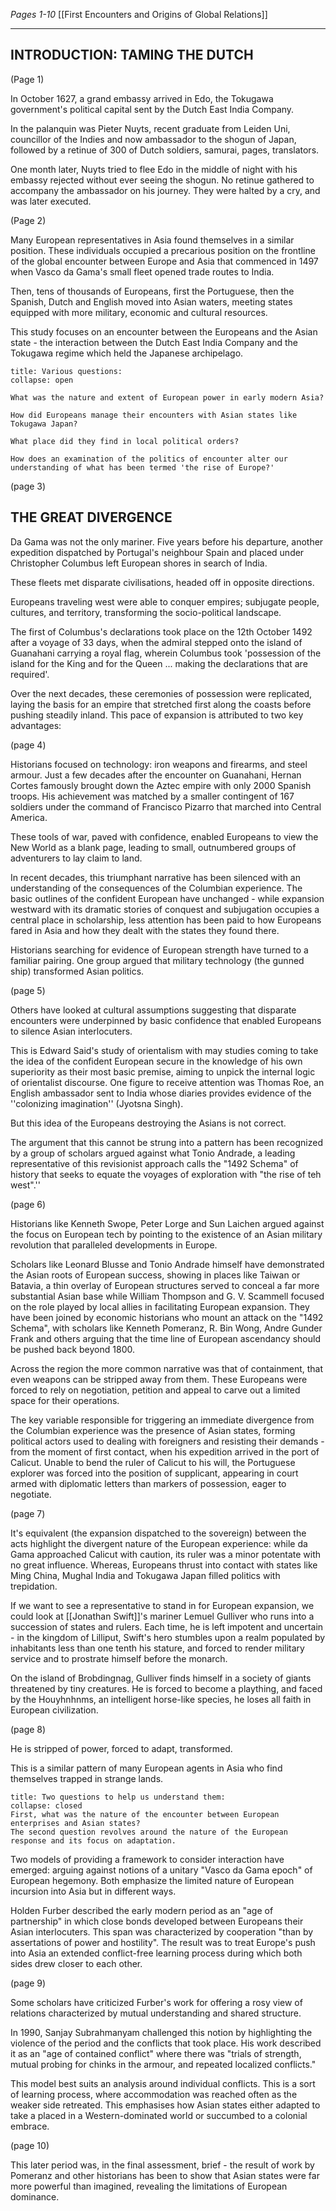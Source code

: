 *Pages 1-10*
[[First Encounters and Origins of Global Relations]]

---
## INTRODUCTION: TAMING THE DUTCH

(Page 1)

In October 1627, a grand embassy arrived in Edo, the Tokugawa government's political capital sent by the Dutch East India Company.

In the palanquin was Pieter Nuyts, recent graduate from Leiden Uni, councillor of the Indies and now ambassador to the shogun of Japan, followed by a retinue of 300 of Dutch soldiers, samurai, pages, translators.

One month later, Nuyts tried to flee Edo in the middle of night with his embassy rejected without ever seeing the shogun. No retinue gathered to accompany the ambassador on his journey. They were halted by a cry, and was later executed.

(Page 2)

Many European representatives in Asia found themselves in a similar position. These individuals occupied a precarious position on the frontline of the global encounter between Europe and Asia that commenced in 1497 when Vasco da Gama's small fleet opened trade routes to India.

Then, tens of thousands of Europeans, first the Portuguese, then the Spanish, Dutch and English moved into Asian waters, meeting states equipped with more military, economic and cultural resources.

This study focuses on an encounter between the Europeans and the Asian state - the interaction between the Dutch East India Company and the Tokugawa regime which held the Japanese archipelago.

```ad-question
title: Various questions:
collapse: open

What was the nature and extent of European power in early modern Asia?

How did Europeans manage their encounters with Asian states like Tokugawa Japan?

What place did they find in local political orders?

How does an examination of the politics of encounter alter our understanding of what has been termed 'the rise of Europe?'
```


(page 3)

## THE GREAT DIVERGENCE

Da Gama was not the only mariner.
Five years before his departure, another expedition dispatched by Portugal's neighbour Spain and placed under Christopher Columbus left European shores in search of India.

These fleets met disparate civilisations, headed off in opposite directions.

Europeans traveling west were able to conquer empires; subjugate people, cultures, and territory, transforming the socio-political landscape.

The first of Columbus's declarations took place on the 12th October 1492 after a voyage of 33 days, when the admiral stepped onto the island of Guanahani carrying a royal flag, wherein Columbus took 'possession of the island for the King and for the Queen ... making the declarations that are required'.

Over the next decades, these ceremonies of possession were replicated, laying the basis for an empire that stretched first along the coasts before pushing steadily inland. This pace of expansion is attributed to two key advantages:

(page 4)

Historians focused on technology: iron weapons and firearms, and steel armour. Just a few decades after the encounter on Guanahani, Hernan Cortes famously brought down the Aztec empire with only 2000 Spanish troops. His achievement was matched by a smaller contingent of 167 soldiers under the command of Francisco Pizarro that marched into Central America.

These tools of war, paved with confidence, enabled Europeans to view the New World as a blank page, leading to small, outnumbered groups of adventurers to lay claim to land.

In recent decades, this triumphant narrative has been silenced with an understanding of the consequences of the Columbian experience. The basic outlines of the confident European have unchanged - while expansion westward with its dramatic stories of conquest and subjugation occupies a central place in scholarship, less attention has been paid to how Europeans fared in Asia and how they dealt with the states they found there.

Historians searching for evidence of European strength have turned to a familiar pairing. One group argued that military technology (the gunned ship) transformed Asian politics.

(page 5)

Others have looked at cultural assumptions suggesting that disparate encounters were underpinned by basic confidence that enabled Europeans to silence Asian interlocuters.

This is Edward Said's study of orientalism with may studies coming to take the idea of the confident European secure in the knowledge of his own superiority as their most basic premise, aiming to unpick the internal logic of  orientalist discourse. One figure to receive attention was Thomas Roe, an English ambassador sent to India whose diaries provides evidence of the ''colonizing imagination'' (Jyotsna Singh).

But this idea of the Europeans destroying the Asians is not correct.

The argument that this cannot be strung into a pattern has been recognized by a group of scholars argued against what Tonio Andrade, a leading representative of this revisionist approach calls the "1492 Schema" of history that seeks to equate the voyages of exploration with "the rise of teh west".''

(page 6)

Historians like Kenneth Swope, Peter Lorge and Sun Laichen argued against the focus on European tech by pointing to the existence of an Asian military revolution that paralleled developments in Europe.

Scholars like Leonard Blusse and Tonio Andrade himself have demonstrated the Asian roots of European success, showing in places like Taiwan or Batavia, a thin overlay of European structures served to conceal a far more substantial Asian base while William Thompson and G. V. Scammell focused on the role played by local allies in facilitating European expansion. They have been joined by economic historians who mount an attack on the "1492 Schema", with scholars like Kenneth Pomeranz, R. Bin Wong, Andre Gunder Frank and others arguing that the time line of European ascendancy should be pushed back beyond 1800.

Across the region the more common narrative was that of containment, that even weapons can be stripped away from them. These Europeans were forced to rely on negotiation, petition and appeal to carve out a limited space for their operations.

The key variable responsible for triggering an immediate divergence from the Columbian experience was the presence of Asian states, forming political actors used to dealing with foreigners and resisting their demands - from the moment of first contact, when his expedition arrived in the port of Calicut. Unable to bend the ruler of Calicut to his will, the Portuguese explorer was forced into the position of supplicant, appearing in court armed with diplomatic letters than markers of possession, eager to negotiate.

(page 7)

It's equivalent (the expansion dispatched to the sovereign) between the acts highlight the divergent nature of the European experience: while da Gama approached Calicut with caution, its ruler was a minor potentate with no great influence. Whereas, Europeans thrust into contact with states like Ming China, Mughal India and Tokugawa Japan filled politics with trepidation.

If we want to see a representative to stand in for European expansion, we could look at [[Jonathan Swift]]'s mariner Lemuel Gulliver who runs into a succession of states and rulers. Each time, he is left impotent and uncertain - in the kingdom of Lilliput, Swift's hero stumbles upon a realm populated by inhabitants less than one tenth his stature, and forced to render military service and to prostrate himself before the monarch.

On the island of Brobdingnag, Gulliver finds himself in a society of giants threatened by tiny creatures. He is forced to become a plaything, and faced by the Houyhnhnms, an intelligent horse-like species, he loses all faith in European civilization.

(page 8)

He is stripped of power, forced to adapt, transformed.

This is a similar pattern of many European agents in Asia who find themselves trapped in strange lands.

```ad-question
title: Two questions to help us understand them:
collapse: closed
First, what was the nature of the encounter between European enterprises and Asian states?
The second question revolves around the nature of the European response and its focus on adaptation.
```

Two models of providing a framework to consider interaction have emerged: arguing against notions of a unitary "Vasco da Gama epoch" of European hegemony. Both emphasize the limited nature of European incursion into Asia but in different ways.

Holden Furber described the early modern period as an "age of partnership" in which close bonds developed between Europeans their Asian interlocuters. This span was characterized by cooperation "than by assertations of power and hostility". The result was to treat Europe's push into Asia an extended conflict-free learning process during which both sides drew closer to each other.

(page 9)

Some scholars have criticized Furber's work for offering a rosy view of relations characterized by mutual understanding and shared structure.

In 1990, Sanjay Subrahmanyam challenged this notion by highlighting the violence of the period and the conflicts that took place. His work described it as an "age of contained conflict" where there was "trials of strength, mutual probing for chinks in the armour, and repeated localized conflicts."

This model best suits an analysis around individual conflicts. This is a sort of learning process, where accommodation was reached often as the weaker side retreated. This emphasises how Asian states either adapted to take a placed in a Western-dominated world or succumbed to a colonial embrace.

(page 10)

This later period was, in the final assessment, brief - the result of work by Pomeranz and other historians has been to show that Asian states were far more powerful than imagined, revealing the limitations of European dominance.











